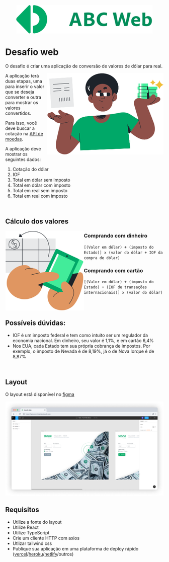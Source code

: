 <!-- 
   CUIDADO 

   Quando editar esse readme, tome cuidado com as tags <br/> 
   elas são importantes para alinhar as imagens
-->


<div align="center">
   <img src=".github/brand.svg" height="90">
</div>

# Desafio web
O desafio é criar uma aplicação de conversão de valores de dólar para real. 

<img align="right" src=".github/currency.svg" width="370">

A aplicação terá duas etapas, uma para inserir o valor que se deseja converter e outra para mostrar os valores convertidos.

Para isso, você deve buscar a cotação na [API de moedas][QUOTATION_API].

A aplicação deve mostrar os seguintes dados:

1. Cotação do dólar
2. IOF
3. Total em dólar sem imposto
4. Total em dólar com imposto
5. Total em real sem imposto
6. Total em real com imposto

<br/>

## Cálculo dos valores 

<img align="left" src=".github/calculate.svg" width="250">

### Comprando com dinheiro 


`[(Valor em dólar) + (imposto do Estado)] x (valor do dólar + IOF da compra de dólar)`

### Comprando com cartão 

`[(Valor em dólar) + (imposto do Estado) + (IOF de transações internacionais)] x (valor do dólar)`

<br/>
<br/>

## Possíveis dúvidas:

- IOF é um imposto federal e tem como intuito ser um regulador da economia nacional. Em dinheiro, seu valor é 1,1%, e em cartão 6,4%
- Nos EUA, cada Estado tem sua própria cobrança de impostos. Por exemplo, o imposto de Nevada é de 8,19%, já o de Nova Iorque é de 8,87%

<br/>

## Layout
O layout está disponível no [figma][FIGMA_URL]

[![figma-layout][FIGMA-IMAGE]][FIGMA_URL]

## Requisitos
- Utilize a fonte do layout
- Utilize React
- Utilize TypeScript
- Crie um cliente HTTP com axios
- Utlizar tailwind css
- Publique sua aplicação em uma plataforma de deploy rápido ([vercel](https://zeit.co/)/[heroku](https://www.heroku.com)/[netlify](https://www.netlify.com)/outros)


<br/>


<br/>

<!-- ~VARS~ -->
<!-- API -->
[QUOTATION_API]: https://docs.awesomeapi.com.br/api-de-moedas

<!-- URLS -->
[FIGMA_URL]: https://www.figma.com/file/y8IcDbllfaFAzXrEXR05PE/Teste-Front-Web-Stone

<!-- ASSETS -->
[FIGMA-IMAGE]: .github/figma-desafio.png
